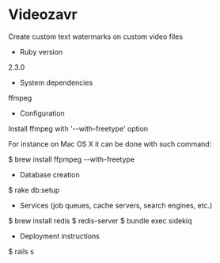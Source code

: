 # Videozavr

Create custom text watermarks on custom video files

* Ruby version

2.3.0

* System dependencies

ffmpeg

* Configuration

Install ffmpeg with '--with-freetype' option 

For instance on Mac OS X it can be done with such command:

$ brew install ffpmpeg --with-freetype

* Database creation

$ rake db:setup

* Services (job queues, cache servers, search engines, etc.)

$ brew install redis
$ redis-server
$ bundle exec sidekiq

* Deployment instructions

$ rails s


